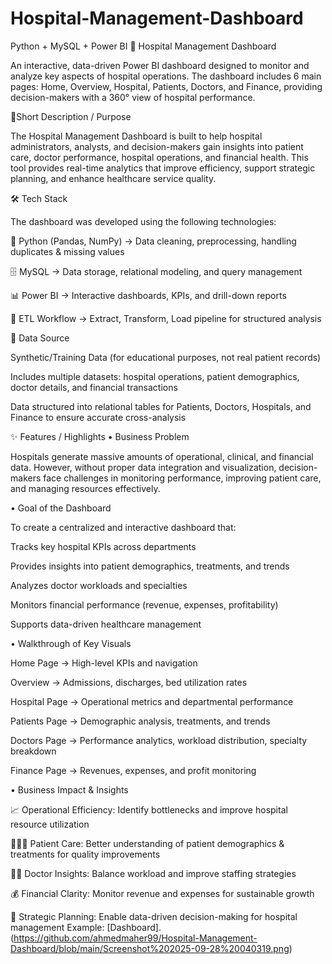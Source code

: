 # Hospital-Management-Dashboard
Python + MySQL + Power BI 
🏥 Hospital Management Dashboard

An interactive, data-driven Power BI dashboard designed to monitor and analyze key aspects of hospital operations.
The dashboard includes 6 main pages: Home, Overview, Hospital, Patients, Doctors, and Finance, providing decision-makers with a 360° view of hospital performance.

📌Short Description / Purpose

The Hospital Management Dashboard is built to help hospital administrators, analysts, and decision-makers gain insights into patient care, doctor performance, hospital operations, and financial health.
This tool provides real-time analytics that improve efficiency, support strategic planning, and enhance healthcare service quality.

🛠️ Tech Stack

The dashboard was developed using the following technologies:

🐍 Python (Pandas, NumPy) → Data cleaning, preprocessing, handling duplicates & missing values

🗄️ MySQL → Data storage, relational modeling, and query management

📊 Power BI → Interactive dashboards, KPIs, and drill-down reports

🔄 ETL Workflow → Extract, Transform, Load pipeline for structured analysis

📂 Data Source

Synthetic/Training Data (for educational purposes, not real patient records)

Includes multiple datasets: hospital operations, patient demographics, doctor details, and financial transactions

Data structured into relational tables for Patients, Doctors, Hospitals, and Finance to ensure accurate cross-analysis

✨ Features / Highlights
• Business Problem

Hospitals generate massive amounts of operational, clinical, and financial data. However, without proper data integration and visualization, decision-makers face challenges in monitoring performance, improving patient care, and managing resources effectively.

• Goal of the Dashboard

To create a centralized and interactive dashboard that:

Tracks key hospital KPIs across departments

Provides insights into patient demographics, treatments, and trends

Analyzes doctor workloads and specialties

Monitors financial performance (revenue, expenses, profitability)

Supports data-driven healthcare management

• Walkthrough of Key Visuals

Home Page → High-level KPIs and navigation

Overview → Admissions, discharges, bed utilization rates

Hospital Page → Operational metrics and departmental performance

Patients Page → Demographic analysis, treatments, and trends

Doctors Page → Performance analytics, workload distribution, specialty breakdown

Finance Page → Revenues, expenses, and profit monitoring

• Business Impact & Insights

📈 Operational Efficiency: Identify bottlenecks and improve hospital resource utilization

🧑‍🤝‍🧑 Patient Care: Better understanding of patient demographics & treatments for quality improvements

👨‍⚕️ Doctor Insights: Balance workload and improve staffing strategies

💰 Financial Clarity: Monitor revenue and expenses for sustainable growth

🎯 Strategic Planning: Enable data-driven decision-making for hospital management
Example: [Dashboard].(https://github.com/ahmedmaher99/Hospital-Management-Dashboard/blob/main/Screenshot%202025-09-28%20040319.png)
